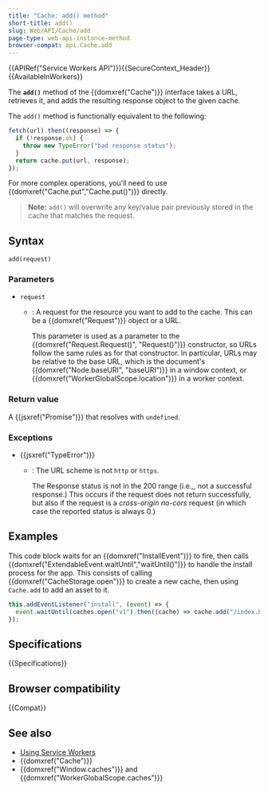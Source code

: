 ```yaml
---
title: "Cache: add() method"
short-title: add()
slug: Web/API/Cache/add
page-type: web-api-instance-method
browser-compat: api.Cache.add
---
```


{{APIRef("Service Workers API")}}{{SecureContext_Header}}{{AvailableInWorkers}}

The **`add()`** method of the {{domxref("Cache")}} interface takes a URL, retrieves it, and adds the resulting response object to the given cache.

The `add()` method is functionally equivalent to the following:

```js
fetch(url).then((response) => {
  if (!response.ok) {
    throw new TypeError("bad response status");
  }
  return cache.put(url, response);
});
```

For more complex operations, you'll need to use {{domxref("Cache.put","Cache.put()")}} directly.

> **Note:** `add()` will overwrite any key/value pair previously stored in the cache that matches the request.

## Syntax

```js-nolint
add(request)
```

### Parameters

- `request`

  - : A request for the resource you want to add to the cache. This can be a {{domxref("Request")}} object or a URL.

    This parameter is used as a parameter to the {{domxref("Request.Request()", "Request()")}} constructor, so URLs follow the same rules as for that constructor. In particular, URLs may be relative to the base URL, which is the document's {{domxref("Node.baseURI", "baseURI")}} in a window context, or {{domxref("WorkerGlobalScope.location")}} in a worker context.

### Return value

A {{jsxref("Promise")}} that resolves with `undefined`.

### Exceptions

- {{jsxref("TypeError")}}

  - : The URL scheme is not `http` or `https`.

    The Response status is not in the 200 range (i.e.,, not a successful response.) This occurs if the request does not return successfully, but also if the request is a _cross-origin no-cors_ request (in which case the reported status is always 0.)

## Examples

This code block waits for an {{domxref("InstallEvent")}} to fire, then calls {{domxref("ExtendableEvent.waitUntil","waitUntil()")}} to handle the install process for the app. This consists of calling {{domxref("CacheStorage.open")}} to create a new cache, then using `Cache.add` to add an asset to it.

```js
this.addEventListener("install", (event) => {
  event.waitUntil(caches.open("v1").then((cache) => cache.add("/index.html")));
});
```

## Specifications

{{Specifications}}

## Browser compatibility

{{Compat}}

## See also

- [Using Service Workers](/en-US/docs/Web/API/Service_Worker_API/Using_Service_Workers)
- {{domxref("Cache")}}
- {{domxref("Window.caches")}} and {{domxref("WorkerGlobalScope.caches")}}
